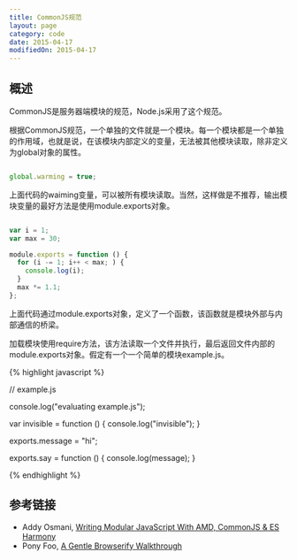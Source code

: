 ```yaml
---
title: CommonJS规范
layout: page
category: code
date: 2015-04-17
modifiedOn: 2015-04-17
---
```


## 概述

CommonJS是服务器端模块的规范，Node.js采用了这个规范。

根据CommonJS规范，一个单独的文件就是一个模块。每一个模块都是一个单独的作用域，也就是说，在该模块内部定义的变量，无法被其他模块读取，除非定义为global对象的属性。

```javascript

global.warming = true;

```

上面代码的waiming变量，可以被所有模块读取。当然，这样做是不推荐，输出模块变量的最好方法是使用module.exports对象。

```javascript

var i = 1;
var max = 30;

module.exports = function () {
  for (i -= 1; i++ < max; ) {
    console.log(i);
  }
  max *= 1.1;
};

```

上面代码通过module.exports对象，定义了一个函数，该函数就是模块外部与内部通信的桥梁。

加载模块使用require方法，该方法读取一个文件并执行，最后返回文件内部的module.exports对象。假定有一个一个简单的模块example.js。

{% highlight javascript %}

// example.js

console.log("evaluating example.js");

var invisible = function () {
  console.log("invisible");
}

exports.message = "hi";

exports.say = function () {
  console.log(message);
}

{% endhighlight %}

## 参考链接

- Addy Osmani, [Writing Modular JavaScript With AMD, CommonJS & ES Harmony](http://addyosmani.com/writing-modular-js/)
- Pony Foo, [A Gentle Browserify Walkthrough](http://blog.ponyfoo.com/2014/08/25/a-gentle-browserify-walkthrough)
